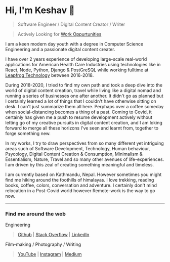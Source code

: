 <!-- ![fit inline right](https://pbs.twimg.com/profile_images/803935588197879809/MXQjtCVo_400x400.jpg) -->
# Hi, I'm Keshav 👋

> Software Engineer / Digital Content Creator / Writer

> Actively Looking for [Work Oppurtunities](mailto:keshav.dulal@gmail.com)

I am a keen modern day youth with a degree in Computer Science Engineering and a passionate digital content creater.

I have over 2 years experience of developing large-scale real-world applications for American Health Care Industries using technologies like in React, Node, Python, Django & PostGreSQL while working fulltime at [Leapfrog Technology](https://www.lftechnology.com) between 2016-2018.
<!-- To summariz my learning experience as a web developer is to understanding the problem and finding solutions while communicating actively with team and client. -->

During 2018-2020, I tried to find my own path and took a deep dive into the world of digital content creation, travel while living like a digital nomad and running a series of businesses one after another. It didn't go as planned but I certainly learned a lot of things that I couldn't have otherwise sitting on desk. I can't just summarize them all here. Perphaps over a coffee someday when social-distancing becomes a thing of a past. Coming to Covid, it certainly has given me a push to resume development actively without letting go of my creative pursuits in digital content creation, and I am loking forward to merge all these horizons I've seen and learnt from, together to forge something new.

In my works, I try to draw perspectives from so many different yet intriguing areas such of Software Development, Technology, Human behaviour, Psycology, Digital Content Creation & Consumption, Minimalism & Essentialism, Nature, Travel and so many other avenues of life-experiences. I am driven by this zeal of creating something meaningful and timeless.

I am currently based on Kathmandu, Nepal. However sometimes you might find me hiking around the foothills of himalayas. I love trekking, reading books, coffee, colors, conversation and adventure. I certainly don't mind relocation in a Post-Covid world however Remote-work is the way to go now.

---

### Find me around the web
Engineering

> [Github](https://github.com/Keshavdulal) | [Stack Overflow](https://stackoverflow.com/users/3556531/keshavdulal?tab=profile) | [LinkedIn](https://linkedin.com/keshavdulal)

Film-making / Photography / Writing

> [YouTube](https://www.youtube.com/keshavdulal) | [Instagram](https://www.instagram.com/keshav.dulal) | [Medium](https://medium.com/@keshavdulal)

<!-- [Gears](https://kit.co/keshavdulal) -->

<!-- [Email](mailto:keshav.dulal@gmail.com) | -->
<!-- [Twitter](https://twitter.com/keshavdulal) -->

